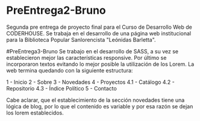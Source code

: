 # PreEntrega2-Bruno
Segunda pre entrega de proyecto final para el Curso de Desarrollo Web de CODERHOUSE.
Se trabaja en el desarrollo de una página web institucional para la Biblioteca Popular Sanlorencista "Leónidas Barletta".

#PreEntrega3-Bruno
Se trabajo en el desarrollo de SASS, a su vez se establecieron mejor las características responsive. Por último se incorporaron textos evitando lo mejor posible la utilización de los Lorem.
La web termina quedando con la siguiente estructura:

1 - Inicio
2 - Sobre
3 - Novedades
4 - Proyectos
4.1 - Catálogo
4.2 - Repositorio
4.3 - Índice Político
5 - Contacto

Cabe aclarar, que el establecimiento de la sección novedades tiene una lógica de blog, por lo que el contenido es variable y por esa razón se dejan los lorem establecidos.
